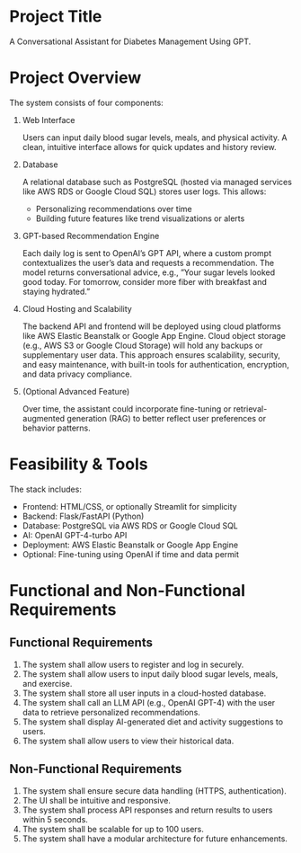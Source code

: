 # Project Title
A Conversational Assistant for Diabetes Management Using GPT.

# Project Overview
The system consists of four components:

1. Web Interface

    Users can input daily blood sugar levels, meals, and physical activity. A clean, intuitive interface allows for quick updates and history review.

2. Database

    A relational database such as PostgreSQL (hosted via managed services like AWS RDS or Google Cloud SQL) stores user logs. This allows:

    - Personalizing recommendations over time
    - Building future features like trend visualizations or alerts

3. GPT-based Recommendation Engine

    Each daily log is sent to OpenAI’s GPT API, where a custom prompt contextualizes the user’s data and requests a recommendation. The model returns conversational advice, e.g., ”Your sugar levels looked good today. For tomorrow, consider more fiber with breakfast and staying hydrated.”

4. Cloud Hosting and Scalability

    The backend API and frontend will be deployed using cloud platforms like AWS Elastic Beanstalk or Google App Engine. Cloud object storage (e.g., AWS S3 or Google Cloud Storage) will hold any backups or supplementary user data. This approach ensures scalability, security, and easy maintenance, with built-in tools for authentication, encryption, and data privacy compliance.

5. (Optional Advanced Feature)

    Over time, the assistant could incorporate fine-tuning or retrieval-augmented generation (RAG) to better
reflect user preferences or behavior patterns.

# Feasibility & Tools

The stack includes:

- Frontend: HTML/CSS, or optionally Streamlit for simplicity
- Backend: Flask/FastAPI (Python)
- Database: PostgreSQL via AWS RDS or Google Cloud SQL
- AI: OpenAI GPT-4-turbo API
- Deployment: AWS Elastic Beanstalk or Google App Engine
- Optional: Fine-tuning using OpenAI if time and data permit

# Functional and Non-Functional Requirements
## Functional Requirements
1. The system shall allow users to register and log in securely.
2. The system shall allow users to input daily blood sugar levels, meals, and exercise.
3. The system shall store all user inputs in a cloud-hosted database.
4. The system shall call an LLM API (e.g., OpenAI GPT-4) with the user data to retrieve personalized recommendations.
5. The system shall display AI-generated diet and activity suggestions to users.
6. The system shall allow users to view their historical data.

## Non-Functional Requirements
1. The system shall ensure secure data handling (HTTPS, authentication).
2. The UI shall be intuitive and responsive.
3. The system shall process API responses and return results to users within 5 seconds.
4. The system shall be scalable for up to 100 users.
5. The system shall have a modular architecture for future enhancements.